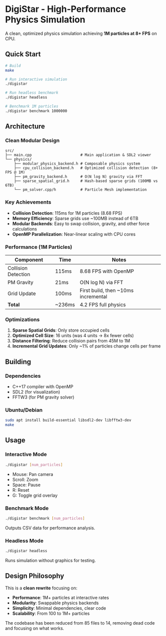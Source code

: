# DigiStar - High-Performance Physics Simulation

A clean, optimized physics simulation achieving **1M particles at 8+ FPS** on CPU.

## Quick Start

```bash
# Build
make

# Run interactive simulation
./digistar

# Run headless benchmark
./digistar headless

# Benchmark 1M particles
./digistar benchmark 1000000
```

## Architecture

### Clean Modular Design
```
src/
├── main.cpp                      # Main application & SDL2 viewer
└── physics/
    ├── modular_physics_backend.h # Composable physics system
    ├── cpu_collision_backend.h   # Optimized collision detection (8+ FPS @ 1M)
    ├── pm_gravity_backend.h      # O(N log N) gravity via FFT
    ├── sparse_spatial_grid.h     # Hash-based sparse grids (100MB vs 6TB)
    └── pm_solver.cpp/h           # Particle Mesh implementation
```

### Key Achievements
- **Collision Detection**: 115ms for 1M particles (8.68 FPS)
- **Memory Efficiency**: Sparse grids use ~100MB instead of 6TB
- **Modular Backends**: Easy to swap collision, gravity, and other force calculations
- **OpenMP Parallelization**: Near-linear scaling with CPU cores

### Performance (1M Particles)
| Component | Time | Notes |
|-----------|------|-------|
| Collision Detection | 115ms | 8.68 FPS with OpenMP |
| PM Gravity | 21ms | O(N log N) via FFT |
| Grid Update | 100ms | First build, then ~10ms incremental |
| **Total** | ~236ms | 4.2 FPS full physics |

### Optimizations
1. **Sparse Spatial Grids**: Only store occupied cells
2. **Optimized Cell Size**: 16 units (was 4 units → 8x fewer cells)
3. **Distance Filtering**: Reduce collision pairs from 45M to 1M
4. **Incremental Grid Updates**: Only ~1% of particles change cells per frame

## Building

### Dependencies
- C++17 compiler with OpenMP
- SDL2 (for visualization)
- FFTW3 (for PM gravity solver)

### Ubuntu/Debian
```bash
sudo apt install build-essential libsdl2-dev libfftw3-dev
make
```

## Usage

### Interactive Mode
```bash
./digistar [num_particles]
```
- Mouse: Pan camera
- Scroll: Zoom
- Space: Pause
- R: Reset
- G: Toggle grid overlay

### Benchmark Mode
```bash
./digistar benchmark [num_particles]
```
Outputs CSV data for performance analysis.

### Headless Mode
```bash
./digistar headless
```
Runs simulation without graphics for testing.

## Design Philosophy

This is a **clean rewrite** focusing on:
- **Performance**: 1M+ particles at interactive rates
- **Modularity**: Swappable physics backends
- **Simplicity**: Minimal dependencies, clear code
- **Scalability**: From 100 to 1M+ particles

The codebase has been reduced from 85 files to 14, removing dead code and focusing on what works.